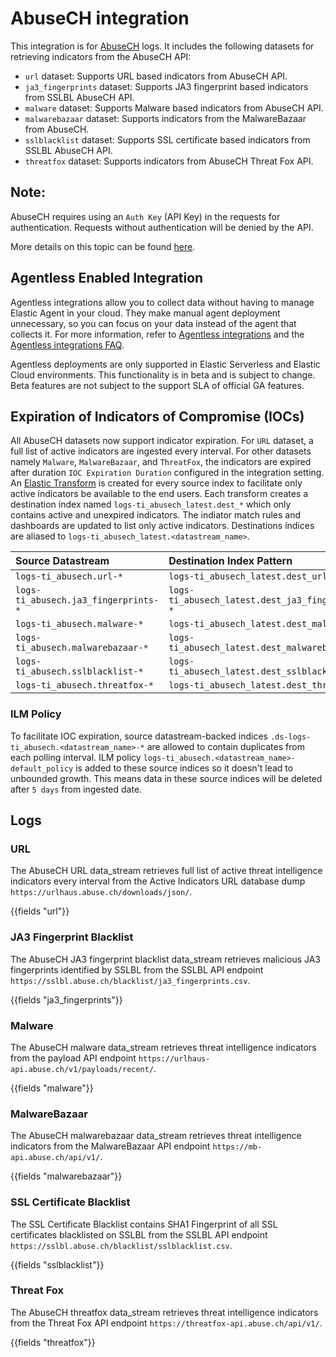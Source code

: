 # AbuseCH integration

This integration is for [AbuseCH](https://urlhaus.abuse.ch/) logs. It includes the following datasets for retrieving indicators from the AbuseCH API:

- `url` dataset: Supports URL based indicators from AbuseCH API.
- `ja3_fingerprints` dataset: Supports JA3 fingerprint based indicators from SSLBL AbuseCH API.
- `malware` dataset: Supports Malware based indicators from AbuseCH API.
- `malwarebazaar` dataset: Supports indicators from the MalwareBazaar from AbuseCH.
- `sslblacklist` dataset: Supports SSL certificate based indicators from SSLBL AbuseCH API.
- `threatfox` dataset: Supports indicators from AbuseCH Threat Fox API.

## Note:

AbuseCH requires using an `Auth Key` (API Key) in the requests for authentication.
Requests without authentication will be denied by the API.

More details on this topic can be found [here](https://abuse.ch/blog/community-first/).

## Agentless Enabled Integration

Agentless integrations allow you to collect data without having to manage Elastic Agent in your cloud. They make manual agent deployment unnecessary, so you can focus on your data instead of the agent that collects it. For more information, refer to [Agentless integrations](https://www.elastic.co/guide/en/serverless/current/security-agentless-integrations.html) and the [Agentless integrations FAQ](https://www.elastic.co/guide/en/serverless/current/agentless-integration-troubleshooting.html).

Agentless deployments are only supported in Elastic Serverless and Elastic Cloud environments.  This functionality is in beta and is subject to change. Beta features are not subject to the support SLA of official GA features.

## Expiration of Indicators of Compromise (IOCs)
All AbuseCH datasets now support indicator expiration. For `URL` dataset, a full list of active indicators are ingested every interval. For other datasets namely `Malware`, `MalwareBazaar`, and `ThreatFox`, the indicators are expired after duration `IOC Expiration Duration` configured in the integration setting. An [Elastic Transform](https://www.elastic.co/guide/en/elasticsearch/reference/current/transforms.html) is created for every source index to facilitate only active indicators be available to the end users. Each transform creates a destination index named `logs-ti_abusech_latest.dest_*` which only contains active and unexpired indicators. The indiator match rules and dashboards are updated to list only active indicators.
Destinations indices are aliased to `logs-ti_abusech_latest.<datastream_name>`.

| Source Datastream                    | Destination Index Pattern                        | Destination Alias                         |
|:-------------------------------------|:-------------------------------------------------|-------------------------------------------|
| `logs-ti_abusech.url-*`              | `logs-ti_abusech_latest.dest_url-*`              | `logs-ti_abusech_latest.url`              |
| `logs-ti_abusech.ja3_fingerprints-*` | `logs-ti_abusech_latest.dest_ja3_fingerprints-*` | `logs-ti_abusech_latest.ja3_fingerprints` |
| `logs-ti_abusech.malware-*`          | `logs-ti_abusech_latest.dest_malware-*`          | `logs-ti_abusech_latest.malware`          |
| `logs-ti_abusech.malwarebazaar-*`    | `logs-ti_abusech_latest.dest_malwarebazaar-*`    | `logs-ti_abusech_latest.malwarebazaar`    |
| `logs-ti_abusech.sslblacklist-*`     | `logs-ti_abusech_latest.dest_sslblacklist-*`     | `logs-ti_abusech_latest.sslblacklist`     |
| `logs-ti_abusech.threatfox-*`        | `logs-ti_abusech_latest.dest_threatfox-*`        | `logs-ti_abusech_latest.threatfox`        |

### ILM Policy
To facilitate IOC expiration, source datastream-backed indices `.ds-logs-ti_abusech.<datastream_name>-*` are allowed to contain duplicates from each polling interval. ILM policy `logs-ti_abusech.<datastream_name>-default_policy` is added to these source indices so it doesn't lead to unbounded growth. This means data in these source indices will be deleted after `5 days` from ingested date. 

## Logs

### URL

The AbuseCH URL data_stream retrieves full list of active threat intelligence indicators every interval from the Active Indicators URL database dump `https://urlhaus.abuse.ch/downloads/json/`.

{{fields "url"}}

### JA3 Fingerprint Blacklist

The AbuseCH JA3 fingerprint blacklist data_stream retrieves malicious JA3 fingerprints identified by SSLBL from the SSLBL API endpoint `https://sslbl.abuse.ch/blacklist/ja3_fingerprints.csv`.

{{fields "ja3_fingerprints"}}

### Malware

The AbuseCH malware data_stream retrieves threat intelligence indicators from the payload API endpoint `https://urlhaus-api.abuse.ch/v1/payloads/recent/`.

{{fields "malware"}}

### MalwareBazaar

The AbuseCH malwarebazaar data_stream retrieves threat intelligence indicators from the MalwareBazaar API endpoint `https://mb-api.abuse.ch/api/v1/`.

{{fields "malwarebazaar"}}

### SSL Certificate Blacklist

The SSL Certificate Blacklist contains SHA1 Fingerprint of all SSL certificates blacklisted on SSLBL from the SSLBL API endpoint `https://sslbl.abuse.ch/blacklist/sslblacklist.csv`.

{{fields "sslblacklist"}}

### Threat Fox

The AbuseCH threatfox data_stream retrieves threat intelligence indicators from the Threat Fox API endpoint `https://threatfox-api.abuse.ch/api/v1/`.

{{fields "threatfox"}}